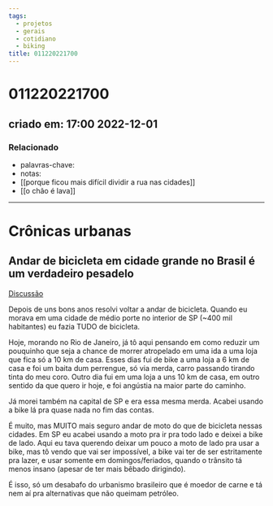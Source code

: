 ```yaml
---
tags:
  - projetos
  - gerais
  - cotidiano
  - biking
title: 011220221700
---
```

# 011220221700
## criado em: 17:00 2022-12-01

### Relacionado
- palavras-chave: 
- notas: 
- [[porque ficou mais difícil dividir a rua nas cidades]]
- [[o chão é lava]]
---
# Crônicas urbanas

## Andar de bicicleta em cidade grande no Brasil é um verdadeiro pesadelo

[Discussão](https://www.reddit.com/r/brasil/search?q=flair_name%3A%22Discuss%C3%A3o%22&restrict_sr=1)

Depois de uns bons anos resolvi voltar a andar de bicicleta. Quando eu morava em uma cidade de médio porte no interior de SP (~400 mil habitantes) eu fazia TUDO de bicicleta.

Hoje, morando no Rio de Janeiro, já tô aqui pensando em como reduzir um pouquinho que seja a chance de morrer atropelado em uma ida a uma loja que fica só a 10 km de casa. Esses dias fui de bike a uma loja a 6 km de casa e foi um baita dum perrengue, só via merda, carro passando tirando tinta do meu coro. Outro dia fui em uma loja a uns 10 km de casa, em outro sentido da que quero ir hoje, e foi angústia na maior parte do caminho.

Já morei também na capital de SP e era essa mesma merda. Acabei usando a bike lá pra quase nada no fim das contas.

É muito, mas MUITO mais seguro andar de moto do que de bicicleta nessas cidades. Em SP eu acabei usando a moto pra ir pra todo lado e deixei a bike de lado. Aqui eu tava querendo deixar um pouco a moto de lado pra usar a bike, mas tô vendo que vai ser impossível, a bike vai ter de ser estritamente pra lazer, e usar somente em domingos/feriados, quando o trânsito tá menos insano (apesar de ter mais bêbado dirigindo).

É isso, só um desabafo do urbanismo brasileiro que é moedor de carne e tá nem aí pra alternativas que não queimam petróleo.